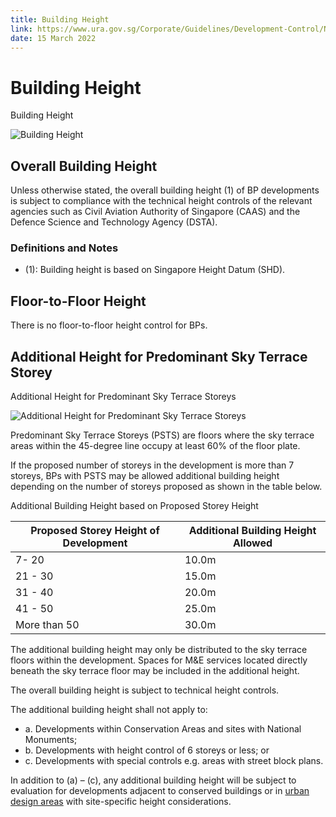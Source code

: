 ```yaml
---
title: Building Height
link: https://www.ura.gov.sg/Corporate/Guidelines/Development-Control/Non-Residential/Business-Park/Building-Height
date: 15 March 2022
---
```


# Building Height

Building Height

![Building Height](https://www.ura.gov.sg/-/media/Corporate/Guidelines/Development-control/Industrial/BP04_Building_Height.jpg?h=100%25&w=100%25)

## Overall Building Height

Unless otherwise stated, the overall building height (1) of BP developments is subject to compliance with the technical height controls of the relevant agencies such as Civil Aviation Authority of Singapore (CAAS) and the Defence Science and Technology Agency (DSTA).

### Definitions and Notes

- (1): Building height is based on Singapore Height Datum (SHD).

## Floor-to-Floor Height

There is no floor-to-floor height control for BPs.

## Additional Height for Predominant Sky Terrace Storey

Additional Height for Predominant Sky Terrace Storeys

![Additional Height for Predominant Sky Terrace Storeys](https://www.ura.gov.sg/-/media/Corporate/Guidelines/Development-control/Commercial/C04_Additional_Height_for_Sky_Terrace_Floors.jpg?h=100%25&w=100%25)

Predominant Sky Terrace Storeys (PSTS) are floors where the sky terrace areas within the 45-degree line occupy at least 60% of the floor plate.

If the proposed number of storeys in the development is more than 7 storeys, BPs with PSTS may be allowed additional building height depending on the number of storeys proposed as shown in the table below.

Additional Building Height based on Proposed Storey Height

| Proposed Storey Height of Development | Additional Building Height Allowed |
| ------------------------------------- | ---------------------------------- |
| 7- 20                                 | 10.0m                              |
| 21 - 30                               | 15.0m                              |
| 31 - 40                               | 20.0m                              |
| 41 - 50                               | 25.0m                              |
| More than 50                          | 30.0m                              |

The additional building height may only be distributed to the sky terrace floors within the development. Spaces for M&E services located directly beneath the sky terrace floor may be included in the additional height.

The overall building height is subject to technical height controls.

The additional building height shall not apply to:

- a. Developments within Conservation Areas and sites with National Monuments;
- b. Developments with height control of 6 storeys or less; or
- c. Developments with special controls e.g. areas with street block plans.

In addition to (a) – (c), any additional building height will be subject to evaluation for developments adjacent to conserved buildings or in [urban design areas](https://www.ura.gov.sg/Corporate/Guidelines/Urban-Design) with site-specific height considerations.

